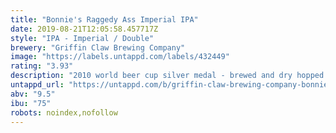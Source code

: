 ```yaml
---
title: "Bonnie's Raggedy Ass Imperial IPA"
date: 2019-08-21T12:05:58.457717Z
style: "IPA - Imperial / Double"
brewery: "Griffin Claw Brewing Company"
image: "https://labels.untappd.com/labels/432449"
rating: "3.93"
description: "2010 world beer cup silver medal - brewed and dry hopped with American, Centennial, Columbus, Cascade and Bravo."
untappd_url: "https://untappd.com/b/griffin-claw-brewing-company-bonnie-s-raggedy-ass-imperial-ipa/432449"
abv: "9.5"
ibu: "75"
robots: noindex,nofollow
---
```

